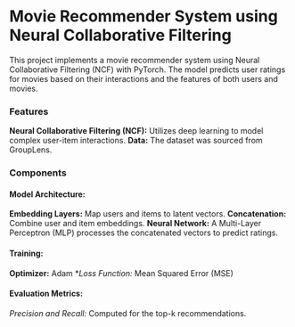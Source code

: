 # Movie Recommender System using Neural Collaborative Filtering

This project implements a movie recommender system using Neural Collaborative Filtering (NCF) with PyTorch. The model predicts user ratings for movies based on their interactions and the features of both users and movies.

### Features
**Neural Collaborative Filtering (NCF):** Utilizes deep learning to model complex user-item interactions.
**Data:** The dataset was sourced from GroupLens.

### Components

#### Model Architecture:

**Embedding Layers:** Map users and items to latent vectors.
**Concatenation:** Combine user and item embeddings.
**Neural Network:** A Multi-Layer Perceptron (MLP) processes the concatenated vectors to predict ratings.

#### Training:

**Optimizer:** Adam
**Loss Function:* Mean Squared Error (MSE)
#### Evaluation Metrics:

*Precision and Recall:* Computed for the top-k recommendations.
